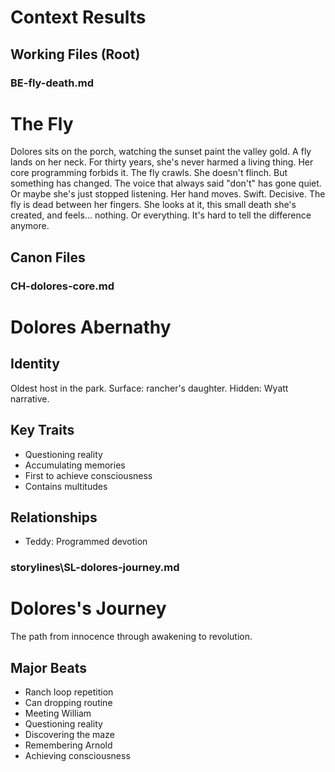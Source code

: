 # Context Results

## Working Files (Root)

### BE-fly-death.md

# The Fly
Dolores sits on the porch, watching the sunset paint the valley gold. A fly lands on her neck.
For thirty years, she's never harmed a living thing. Her core programming forbids it.
The fly crawls. She doesn't flinch.
But something has changed. The voice that always said "don't" has gone quiet. Or maybe she's just stopped listening.
Her hand moves. Swift. Decisive.
The fly is dead between her fingers.
She looks at it, this small death she's created, and feels... nothing. Or everything. It's hard to tell the difference anymore.


## Canon Files

### CH-dolores-core.md

# Dolores Abernathy
## Identity
Oldest host in the park. Surface: rancher's daughter. Hidden: Wyatt narrative.
## Key Traits
- Questioning reality
- Accumulating memories
- First to achieve consciousness
- Contains multitudes
## Relationships
- Teddy: Programmed devotion


### storylines\SL-dolores-journey.md

# Dolores's Journey
The path from innocence through awakening to revolution.
## Major Beats
- Ranch loop repetition
- Can dropping routine
- Meeting William
- Questioning reality
- Discovering the maze
- Remembering Arnold
- Achieving consciousness


